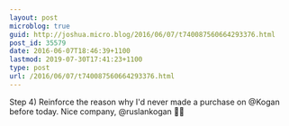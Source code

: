 ```yaml
---
layout: post
microblog: true
guid: http://joshua.micro.blog/2016/06/07/t740087560664293376.html
post_id: 35579
date: 2016-06-07T18:46:39+1100
lastmod: 2019-07-30T17:41:23+1100
type: post
url: /2016/06/07/t740087560664293376.html
---
```

Step 4) Reinforce the reason why I'd never made a purchase on @Kogan before today. Nice company, @ruslankogan ✌🏼
